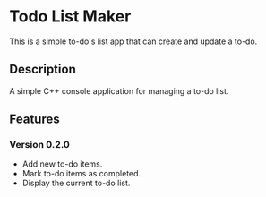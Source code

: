 # Todo List Maker
This is a simple to-do's list app that can create and update a to-do.

## Description
A simple C++ console application for managing a to-do list.

## Features
### Version 0.2.0
- Add new to-do items.
- Mark to-do items as completed.
- Display the current to-do list.

